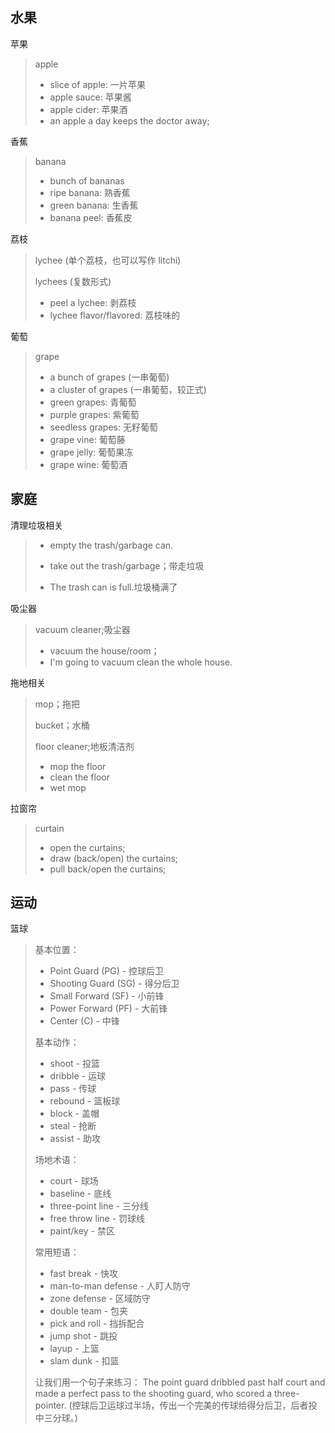 ## 水果
苹果

> apple
>
> - slice of apple: 一片苹果
> - apple sauce: 苹果酱
> - apple cider: 苹果酒
> - an apple a day keeps the doctor away;

香蕉

> banana
>
> - bunch of bananas
> - ripe banana: 熟香蕉
> - green banana: 生香蕉
> - banana peel: 香蕉皮

荔枝

> lychee (单个荔枝，也可以写作 litchi)
>
> lychees (复数形式)
>
> - peel a lychee: 剥荔枝
> - lychee flavor/flavored: 荔枝味的

葡萄

> grape
>
> - a bunch of grapes (一串葡萄)
> - a cluster of grapes (一串葡萄，较正式)
> - green grapes: 青葡萄
> - purple grapes: 紫葡萄
> - seedless grapes: 无籽葡萄
> - grape vine: 葡萄藤
> - grape jelly: 葡萄果冻
> - grape wine: 葡萄酒







## 家庭

清理垃圾相关

> - empty the trash/garbage can.
>
> - take out the trash/garbage；带走垃圾
> - The trash can is full.垃圾桶满了

吸尘器

> vacuum cleaner;吸尘器
>
> - vacuum the house/room；
> - I'm going to vacuum clean the whole house.

拖地相关

> mop；拖把
>
> bucket；水桶
>
> floor cleaner;地板清洁剂
>
> - mop the floor
> - clean the floor
> - wet mop

拉窗帘

> curtain
>
> - open the curtains;
> - draw (back/open) the curtains;
> - pull back/open the curtains;

## 运动

篮球

> 基本位置：
> - Point Guard (PG) - 控球后卫
> - Shooting Guard (SG) - 得分后卫
> - Small Forward (SF) - 小前锋
> - Power Forward (PF) - 大前锋
> - Center (C) - 中锋
>
> 基本动作：
> - shoot - 投篮
> - dribble - 运球
> - pass - 传球
> - rebound - 篮板球
> - block - 盖帽
> - steal - 抢断
> - assist - 助攻
>
> 场地术语：
> - court - 球场
> - baseline - 底线
> - three-point line - 三分线
> - free throw line - 罚球线
> - paint/key - 禁区
>
> 常用短语：
> - fast break - 快攻
> - man-to-man defense - 人盯人防守
> - zone defense - 区域防守
> - double team - 包夹
> - pick and roll - 挡拆配合
> - jump shot - 跳投
> - layup - 上篮
> - slam dunk - 扣篮
>
> 让我们用一个句子来练习：
> The point guard dribbled past half court and made a perfect pass to the shooting guard, who scored a three-pointer.
> (控球后卫运球过半场，传出一个完美的传球给得分后卫，后者投中三分球。)